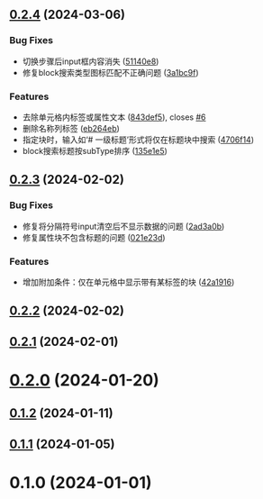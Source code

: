 ## [0.2.4](https://github.com/etchnight/siyuan-plugin-table-view/compare/v0.2.3...v0.2.4) (2024-03-06)


### Bug Fixes

* 切换步骤后input框内容消失 ([51140e8](https://github.com/etchnight/siyuan-plugin-table-view/commit/51140e82e533f0a9b15a02de67bc40db925c56ba))
* 修复block搜索类型图标匹配不正确问题 ([3a1bc9f](https://github.com/etchnight/siyuan-plugin-table-view/commit/3a1bc9fff699711e57304891c9be2a48dfc6c719))


### Features

* 去除单元格内标签或属性文本 ([843def5](https://github.com/etchnight/siyuan-plugin-table-view/commit/843def5682356f43eb78e0174c75208afba61b3e)), closes [#6](https://github.com/etchnight/siyuan-plugin-table-view/issues/6)
* 删除名称列标签 ([eb264eb](https://github.com/etchnight/siyuan-plugin-table-view/commit/eb264ebdfb96f456f443d192034fbb69fbfe8ec0))
* 指定块时，输入如‘# 一级标题’形式将仅在标题块中搜索 ([4706f14](https://github.com/etchnight/siyuan-plugin-table-view/commit/4706f1472256ec3529711f8d203b9333cc2bf3ca))
* block搜索标题按subType排序 ([135e1e5](https://github.com/etchnight/siyuan-plugin-table-view/commit/135e1e592aa78b887b34225f02356d9ae0cd7698))



## [0.2.3](https://github.com/etchnight/siyuan-plugin-table-view/compare/v0.2.2...v0.2.3) (2024-02-02)


### Bug Fixes

* 修复将分隔符号input清空后不显示数据的问题 ([2ad3a0b](https://github.com/etchnight/siyuan-plugin-table-view/commit/2ad3a0b4547135b5efacdc8b3faa1a7c6aebf48f))
* 修复属性块不包含标题的问题 ([021e23d](https://github.com/etchnight/siyuan-plugin-table-view/commit/021e23d2735dc6368c07a2321882e1d1ab9e7bb8))


### Features

* 增加附加条件：仅在单元格中显示带有某标签的块 ([42a1916](https://github.com/etchnight/siyuan-plugin-table-view/commit/42a1916050955424628ad7dfb9d5c25afa02f354))



## [0.2.2](https://github.com/etchnight/siyuan-plugin-table-view/compare/v0.2.1...v0.2.2) (2024-02-02)



## [0.2.1](https://github.com/etchnight/siyuan-plugin-table-view/compare/v0.2.0...v0.2.1) (2024-02-01)



# [0.2.0](https://github.com/etchnight/siyuan-plugin-table-view/compare/v0.1.2...v0.2.0) (2024-01-20)



## [0.1.2](https://github.com/etchnight/siyuan-plugin-table-view/compare/v0.1.1...v0.1.2) (2024-01-11)



## [0.1.1](https://github.com/etchnight/siyuan-plugin-table-view/compare/v0.1.0...v0.1.1) (2024-01-05)



# 0.1.0 (2024-01-01)



